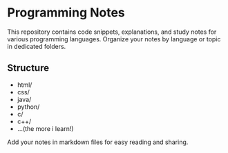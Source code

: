 # Programming Notes

This repository contains code snippets, explanations, and study notes for various programming languages. Organize your notes by language or topic in dedicated folders.

## Structure
- html/
- css/
- java/
- python/
- c/
- c++/
- ...(the more i learn!)

Add your notes in markdown files for easy reading and sharing.
